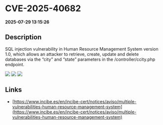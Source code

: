 # CVE-2025-40682

**2025-07-29 13:15:26**

## Description
SQL injection vulnerability in Human Resource Management System version 1.0, which allows an attacker to retrieve, create, update and delete databases via the “city” and “state” parameters in the /controller/ccity.php endpoint.

![](https://img.shields.io/static/v1?label=Score&message=8.7&color=red)
![](https://img.shields.io/static/v1?label=Severity&message=HIGH&color=red)
![](https://img.shields.io/static/v1?label=CWE&message=SQL&color=green)

## Links
- [https://www.incibe.es/en/incibe-cert/notices/aviso/multiple-vulnerabilities-human-resource-management-system](https://www.incibe.es/en/incibe-cert/notices/aviso/multiple-vulnerabilities-human-resource-management-system)
